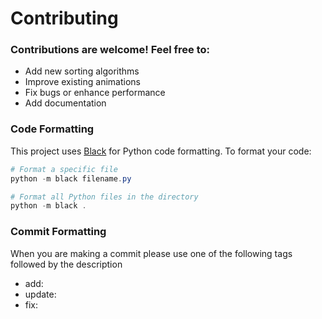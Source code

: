 # Contributing

### Contributions are welcome! Feel free to:

- Add new sorting algorithms
- Improve existing animations
- Fix bugs or enhance performance
- Add documentation

### Code Formatting

This project uses [Black](https://black.readthedocs.io/) for Python code formatting. To format your code:

```powershell
# Format a specific file
python -m black filename.py

# Format all Python files in the directory
python -m black .
```

### Commit Formatting

When you are making a commit please use one of the following tags
followed by the description

- add:
- update:
- fix:
